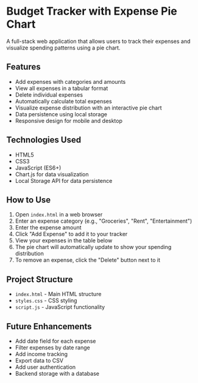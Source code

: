 # Budget Tracker with Expense Pie Chart

A full-stack web application that allows users to track their expenses and visualize spending patterns using a pie chart.

## Features

- Add expenses with categories and amounts
- View all expenses in a tabular format
- Delete individual expenses
- Automatically calculate total expenses
- Visualize expense distribution with an interactive pie chart
- Data persistence using local storage
- Responsive design for mobile and desktop

## Technologies Used

- HTML5
- CSS3
- JavaScript (ES6+)
- Chart.js for data visualization
- Local Storage API for data persistence

## How to Use

1. Open `index.html` in a web browser
2. Enter an expense category (e.g., "Groceries", "Rent", "Entertainment")
3. Enter the expense amount
4. Click "Add Expense" to add it to your tracker
5. View your expenses in the table below
6. The pie chart will automatically update to show your spending distribution
7. To remove an expense, click the "Delete" button next to it

## Project Structure

- `index.html` - Main HTML structure
- `styles.css` - CSS styling
- `script.js` - JavaScript functionality

## Future Enhancements

- Add date field for each expense
- Filter expenses by date range
- Add income tracking
- Export data to CSV
- Add user authentication
- Backend storage with a database
